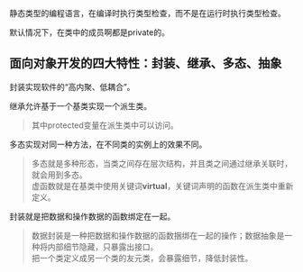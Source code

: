 静态类型的编程语言，在编译时执行类型检查，而不是在运行时执行类型检查。

默认情况下，在类中的成员啊都是private的。

## 面向对象开发的四大特性：封装、继承、多态、抽象

封装实现软件的“高内聚、低耦合”。

继承允许基于一个基类实现一个派生类。
> 其中protected变量在派生类中可以访问。

多态实现对同一种方法，在不同类的实例上的效果不同。
> 多态就是多种形态，当类之间存在层次结构，并且类之间通过继承关联时，就会用到多态。<br>
> 虚函数就是在基类中使用关键词**virtual**，关键词声明的函数在派生类中重新定义。<br>

封装就是把数据和操作数据的函数绑定在一起。
> 数据封装是一种把数据和操作数据的函数捆绑在一起的操作；数据抽象是一种将内部细节隐藏，只暴露出接口。<br>
> 把一个类定义成另一个类的友元类，会暴露细节，降低封装性。<br>